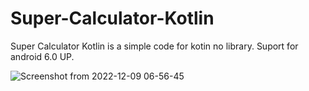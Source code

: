 # Super-Calculator-Kotlin
Super Calculator Kotlin is a simple code for kotin no library. Suport for android 6.0 UP. 


![Screenshot from 2022-12-09 06-56-45](https://user-images.githubusercontent.com/83204499/206592628-aa7b463a-3943-46ba-9fc0-b8d58b189f23.png)
